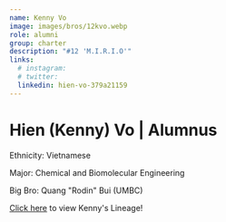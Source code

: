 ```yaml
---
name: Kenny Vo
image: images/bros/12kvo.webp
role: alumni
group: charter
description: "#12 'M.I.R.I.O'"
links:
  # instagram: 
  # twitter: 
  linkedin: hien-vo-379a21159
---
```


# Hien (Kenny) Vo | Alumnus
Ethnicity: Vietnamese

Major: Chemical and Biomolecular Engineering

Big Bro: Quang "Rodin" Bui (UMBC)

[Click here](/ujis/) to view Kenny's Lineage!
